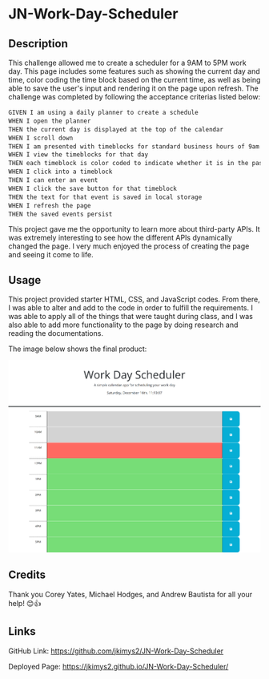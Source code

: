 # JN-Work-Day-Scheduler


## Description

This challenge allowed me to create a scheduler for a 9AM to 5PM work day. This page includes some features such as showing the current day and time, color coding the time block based on the current time, as well as being able to save the user's input and rendering it on the page upon refresh. The challenge was completed by following the acceptance criterias listed below:


```md
GIVEN I am using a daily planner to create a schedule
WHEN I open the planner
THEN the current day is displayed at the top of the calendar
WHEN I scroll down
THEN I am presented with timeblocks for standard business hours of 9am and 5pm
WHEN I view the timeblocks for that day
THEN each timeblock is color coded to indicate whether it is in the past, present, or future
WHEN I click into a timeblock
THEN I can enter an event
WHEN I click the save button for that timeblock
THEN the text for that event is saved in local storage
WHEN I refresh the page
THEN the saved events persist
```

This project gave me the opportunity to learn more about third-party APIs. It was extremely interesting to see how the different APIs dynamically changed the page. I very much enjoyed the process of creating the page and seeing it come to life.


## Usage

This project provided starter HTML, CSS, and JavaScript codes. From there, I was able to alter and add to the code in order to fulfill the requirements. I was able to apply all of the things that were taught during class, and I was also able to add more functionality to the page by doing research and reading the documentations. 

The image below shows the final product:

![Final Scheduler](./assets/images/work-day-screenshot.png)


## Credits

Thank you Corey Yates, Michael Hodges, and Andrew Bautista for all your help! 😊👍


## Links

GitHub Link: https://github.com/jkimys2/JN-Work-Day-Scheduler

Deployed Page: https://jkimys2.github.io/JN-Work-Day-Scheduler/
